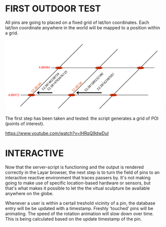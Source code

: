 # FIRST OUTDOOR TEST

All pins are going to placed on a fixed grid of lat/lon coordinates. Each lat/lon coordinate anywhere in the world will be mapped to a position within a grid. 

![grid Image](../project_images/latlon.png?raw=true "grid Image")

The first step has been taken and tested: the script generates a grid of POI (points of interest).

https://www.youtube.com/watch?v=lHRqQ9dwDuI

# INTERACTIVE 

Now that the server-script is functioning and the output is rendered correctly in the Layar browser, the next step is to turn the field of pins to an interactive reactive environment that traces passers by. It's not making going to make use of specific location-based hardware or sensors, but that's what makes it possible to let the the vitual sculpture be available anywhere on the globe.

Whenever a user is within a certail treshold vicinity of a pin, the database entry will be be updated with a timestamp. Freshly 'touched' pins will be animating. The speed of the rotation animation will slow down over time. This is being calculated based on the update timestamp of the pin.



